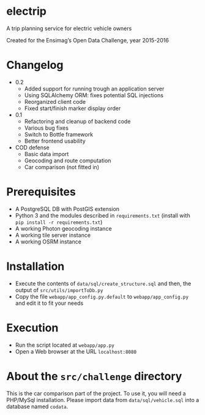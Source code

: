 # electrip
A trip planning service for electric vehicle owners

Created for the Ensimag’s Open Data Challenge, year 2015-2016

# Changelog
* 0.2
  * Added support for running trough an application server
  * Using SQLAlchemy ORM: fixes potential SQL injections
  * Reorganized client code
  * Fixed start/finish marker display order
* 0.1
  * Refactoring and cleanup of backend code
  * Various bug fixes
  * Switch to Bottle framework
  * Better frontend usability
* COD defense
  * Basic data import
  * Geocoding and route computation
  * Car comparison (not fitted in)

# Prerequisites
* A PostgreSQL DB with PostGIS extension
* Python 3 and the modules described in `requirements.txt` (install with
  `pip install -r requirements.txt`)
* A working Photon geocoding instance
* A working tile server instance
* A working OSRM instance

# Installation
* Execute the contents of `data/sql/create_structure.sql` and then, the output
  of `src/utils/importToDb.py`
* Copy the file `webapp/app_config.py.default` to `webapp/app_config.py` and
  edit it to fit your needs

# Execution
* Run the script located at `webapp/app.py`
* Open a Web browser at the URL `localhost:8080`

# About the `src/challenge` directory
This is the car comparison part of the project.
To use it, you will need a PHP/MySql installation.
Please import data from `data/sql/vehicle.sql` into a database named `codata`.
